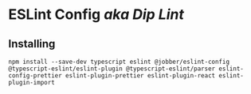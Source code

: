 # ESLint Config _aka Dip Lint_

## Installing

`npm install --save-dev typescript eslint @jobber/eslint-config @typescript-eslint/eslint-plugin @typescript-eslint/parser eslint-config-prettier eslint-plugin-prettier eslint-plugin-react eslint-plugin-import`
